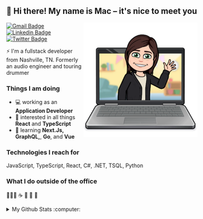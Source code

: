 ## 👋 Hi there! My name is Mac – it's nice to meet you

<a href="https://github.com/macgibbons/"><img src="https://github.com/macgibbons/macgibbons/raw/main/img/hello.png" align="right" height="300" /></a>


[![Gmail Badge](https://img.shields.io/badge/-macgibbons@gmail.com-c14438?style=flat&logo=Gmail&logoColor=white)](mailto:macgibbons@gmail.com "Connect via Email")
[![Linkedin Badge](https://img.shields.io/badge/-macgibbons-0072b1?style=flat&logo=Linkedin&logoColor=white)](https://www.linkedin.com/in/macgibbons/ "Connect on LinkedIn")
[![Twitter Badge](https://img.shields.io/badge/-@mac_gibbons-00acee?style=flat&logo=Twitter&logoColor=white)](https://twitter.com/intent/follow?screen_name=mac_gibbons "Follow on Twitter")

⚡️ I'm a fullstack developer from Nashville, TN. Formerly an audio engineer and touring drummer

 
### Things I am doing
- 💻 working as an **Application Developer** 
 - 🧐 interested in all things **React** and **TypeScript**
 - 🌱 learning **Next.Js, GraphQL,**, **Go**, and **Vue**


### Technologies I reach for
JavaScript, TypeScript, React, C#, .NET, TSQL, Python

### What I do outside of the office 
 
🚴🏻‍♀️   ☕️   🥁   🐶   🥗 


<details>
  <summary>My Github Stats :computer:</summary>
  
  <a href="https://macgibbons.github.com">
  <img src="https://github.com/macgibbons/macgibbons/raw/main/img/coffee.png" align="right" height="275"  /></a>

  [![My Github Stats](https://github-readme-stats.vercel.app/api?username=macgibbons&show_icons=true&count_private=true&include_all_commits=true)](https://github.com/macgibbons)

  ![Profile Views](https://komarev.com/ghpvc/?username=macgibbons&color=blue)
  ----
  
</details>

